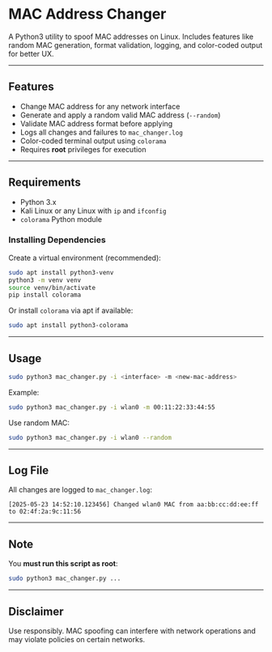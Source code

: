 # MAC Address Changer
A Python3 utility to spoof MAC addresses on Linux. Includes features like random MAC generation, format validation, logging, and color-coded output for better UX.

---

## Features

- Change MAC address for any network interface
- Generate and apply a random valid MAC address (`--random`)
- Validate MAC address format before applying
- Logs all changes and failures to `mac_changer.log`
- Color-coded terminal output using `colorama`
- Requires **root** privileges for execution

---

## Requirements

- Python 3.x
- Kali Linux or any Linux with `ip` and `ifconfig`
- `colorama` Python module

### Installing Dependencies

Create a virtual environment (recommended):

```bash
sudo apt install python3-venv
python3 -m venv venv
source venv/bin/activate
pip install colorama
```

Or install `colorama` via apt if available:

```bash
sudo apt install python3-colorama
```
---

## Usage

```bash
sudo python3 mac_changer.py -i <interface> -m <new-mac-address>
```

Example:

```bash
sudo python3 mac_changer.py -i wlan0 -m 00:11:22:33:44:55
```

Use random MAC:

```bash
sudo python3 mac_changer.py -i wlan0 --random
```

---

## Log File

All changes are logged to `mac_changer.log`:

```
[2025-05-23 14:52:10.123456] Changed wlan0 MAC from aa:bb:cc:dd:ee:ff to 02:4f:2a:9c:11:56
```

---

## Note

You **must run this script as root**:

```bash
sudo python3 mac_changer.py ...
```

---

## Disclaimer

Use responsibly. MAC spoofing can interfere with network operations and may violate policies on certain networks.



